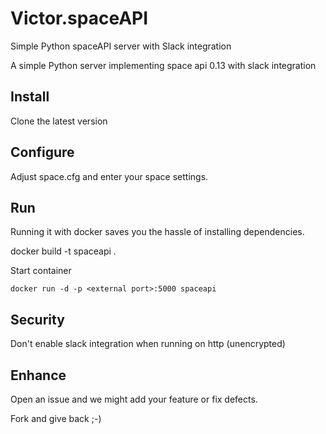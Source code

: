 # Victor.spaceAPI
Simple Python spaceAPI server with Slack integration

A simple Python server implementing space api 0.13 with slack integration

## Install
Clone the latest version

## Configure 
Adjust space.cfg and enter your space settings.


## Run
Running it with docker saves you the hassle of installing dependencies.

docker build -t spaceapi .

Start container

	docker run -d -p <external port>:5000 spaceapi
		
## Security
Don't enable slack integration when running on http (unencrypted)


## Enhance
Open an issue and we might add your feature or fix defects.

Fork and give back ;-)
